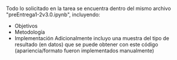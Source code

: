 Todo lo solicitado en la tarea se encuentra dentro del mismo archivo "preEntrega1-2v3.0.ipynb", incluyendo:
- Objetivos
- Metodología
- Implementación
Adicionalmente incluyo una muestra del tipo de resultado (en datos) que se puede obtener con este código (apariencia/formato fueron implementados manualmente)
